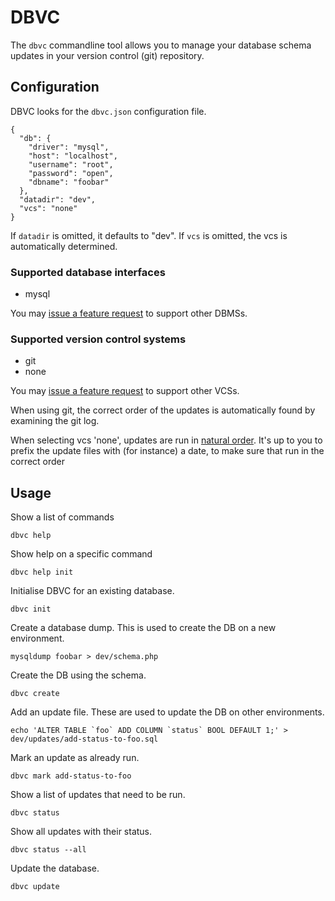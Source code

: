 DBVC
====

The `dbvc` commandline tool allows you to manage your database schema updates in your version control (git) repository.

## Configuration

DBVC looks for the `dbvc.json` configuration file.

    {
      "db": {
        "driver": "mysql",
        "host": "localhost",
        "username": "root",
        "password": "open",
        "dbname": "foobar"
      },
      "datadir": "dev",
      "vcs": "none"
    }

If `datadir` is omitted, it defaults to "dev". If `vcs` is omitted, the vcs is automatically determined.

### Supported database interfaces

  * mysql

You may [issue a feature request](https://github.com/jasny/dbvc/issues) to support other DBMSs.

### Supported version control systems

  * git
  * none

You may [issue a feature request](https://github.com/jasny/dbvc/issues) to support other VCSs.

When using git, the correct order of the updates is automatically found by examining the git log.

When selecting vcs 'none', updates are run in [natural order](http://www.php.net/manual/en/function.natsort.php). It's
up to you to prefix the update files with (for instance) a date, to make sure that run in the correct order


## Usage

Show a list of commands

    dbvc help

Show help on a specific command

    dbvc help init


Initialise DBVC for an existing database.

    dbvc init

Create a database dump. This is used to create the DB on a new environment.

    mysqldump foobar > dev/schema.php

Create the DB using the schema.

    dbvc create


Add an update file. These are used to update the DB on other environments.

    echo 'ALTER TABLE `foo` ADD COLUMN `status` BOOL DEFAULT 1;' > dev/updates/add-status-to-foo.sql

Mark an update as already run.

    dbvc mark add-status-to-foo


Show a list of updates that need to be run.

    dbvc status

Show all updates with their status.

    dbvc status --all

Update the database.

    dbvc update
